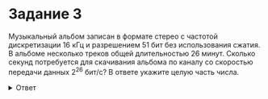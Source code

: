 # Задание 3

Музыкальный альбом записан в формате стерео с частотой дискретизации 16 кГц и разрешением 51 бит без использования сжатия. В альбоме несколько треков общей длительностью 26 минут. Сколько секунд потребуется для скачивания альбома по каналу со скоростью передачи данных $2^{26}$ бит/с? В ответе укажите целую часть числа.

<details>
<summary>Ответ</summary>
37
</details>
